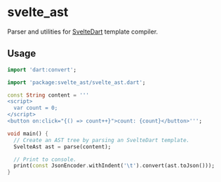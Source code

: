 # svelte_ast

Parser and utilities for [SvelteDart][svelte_dart] template compiler.

## Usage

```dart
import 'dart:convert';

import 'package:svelte_ast/svelte_ast.dart';

const String content = '''
<script>
  var count = 0;
</script>
<button on:click="{() => count++}">count: {count}</button>''';

void main() {
  // Create an AST tree by parsing an SvelteDart template.
  SvelteAst ast = parse(content);

  // Print to console.
  print(const JsonEncoder.withIndent('\t').convert(ast.toJson()));
}
```

[svelte_dart]: https://github.com/ykmnkmi/svelte.dart